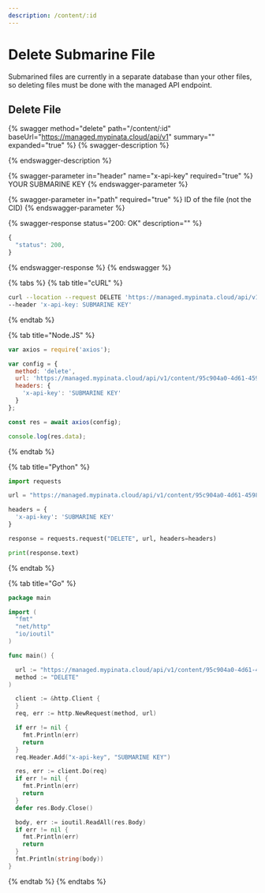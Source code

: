 ```yaml
---
description: /content/:id
---
```


# Delete Submarine File

Submarined files are currently in a separate database than your other files, so deleting files must be done with the managed API endpoint.&#x20;

## Delete File

{% swagger method="delete" path="/content/:id" baseUrl="https://managed.mypinata.cloud/api/v1" summary="" expanded="true" %}
{% swagger-description %}

{% endswagger-description %}

{% swagger-parameter in="header" name="x-api-key" required="true" %}
YOUR SUBMARINE KEY
{% endswagger-parameter %}

{% swagger-parameter in="path" required="true" %}
ID of the file (not the CID)
{% endswagger-parameter %}

{% swagger-response status="200: OK" description="" %}
```javascript
{
  "status": 200,
}
```
{% endswagger-response %}
{% endswagger %}

{% tabs %}
{% tab title="cURL" %}
```bash
curl --location --request DELETE 'https://managed.mypinata.cloud/api/v1/content/95c904a0-4d61-4598-a4c8-fb5f0793c7ab' \
--header 'x-api-key: SUBMARINE KEY' 
```
{% endtab %}

{% tab title="Node.JS" %}
```javascript
var axios = require('axios');

var config = {
  method: 'delete',
  url: 'https://managed.mypinata.cloud/api/v1/content/95c904a0-4d61-4598-a4c8-fb5f0793c7ab',
  headers: { 
    'x-api-key': 'SUBMARINE KEY'
  }
};

const res = await axios(config);

console.log(res.data);
```
{% endtab %}

{% tab title="Python" %}
```python
import requests

url = "https://managed.mypinata.cloud/api/v1/content/95c904a0-4d61-4598-a4c8-fb5f0793c7ab"

headers = {
  'x-api-key': 'SUBMARINE KEY'
}

response = requests.request("DELETE", url, headers=headers)

print(response.text)

```
{% endtab %}

{% tab title="Go" %}
```go
package main

import (
  "fmt"
  "net/http"
  "io/ioutil"
)

func main() {

  url := "https://managed.mypinata.cloud/api/v1/content/95c904a0-4d61-4598-a4c8-fb5f0793c7ab"
  method := "DELETE"
)

  client := &http.Client {
  }
  req, err := http.NewRequest(method, url)

  if err != nil {
    fmt.Println(err)
    return
  }
  req.Header.Add("x-api-key", "SUBMARINE KEY")

  res, err := client.Do(req)
  if err != nil {
    fmt.Println(err)
    return
  }
  defer res.Body.Close()

  body, err := ioutil.ReadAll(res.Body)
  if err != nil {
    fmt.Println(err)
    return
  }
  fmt.Println(string(body))
}
```
{% endtab %}
{% endtabs %}
